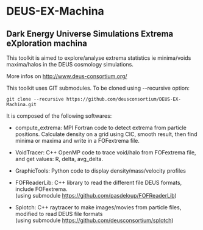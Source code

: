 # DEUS-EX-Machina

## Dark Energy Universe Simulations Extrema eXploration machina

This toolkit is aimed to explore/analyse extrema statistics ie minima/voids maxima/halos in the DEUS cosmology simulations.

More infos on http://www.deus-consortium.org/

This toolkit uses GIT submodules. To be cloned using --recursive option: 
    
    git clone --recursive https://github.com/deusconsortium/DEUS-EX-Machina.git


It is composed of the following softwares:

- compute_extrema: MPI Fortran code to detect extrema from particle positions. Calculate density on a grid using CIC, smooth result, then find minima or maxima and write in a FOFextrema file.

- VoidTracer: C++ OpenMP code to trace void/halo from FOFextrema file, and get values: R, delta, avg_delta.

- GraphicTools: Python code to display density/mass/velocity profiles

- FOFReaderLib: C++ library to read the different file DEUS formats, include FOFextrema.  
    (using submodule https://github.com/pasdeloup/FOFReaderLib)

- Splotch: C++ raytracer to make images/movies from particle files, modified to read DEUS file formats  
    (using submodule https://github.com/deusconsortium/splotch)





